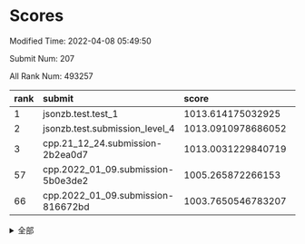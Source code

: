 # Scores

Modified Time: 2022-04-08 05:49:50

Submit Num: 207

All Rank Num: 493257

| rank |               submit               |       score        |       sigma        | pk_num |
| :--- | :--------------------------------- | :----------------- | :----------------- | :----- |
| 1    | jsonzb.test.test_1                 | 1013.614175032925  | 0.8113363512336027 | 9535   |
| 2    | jsonzb.test.submission_level_4     | 1013.0910978686052 | 0.7927204391021115 | 9540   |
| 3    | cpp.21_12_24.submission-2b2ea0d7   | 1013.0031229840719 | 0.8000999217754045 | 9533   |
| 57   | cpp.2022_01_09.submission-5b0e3de2 | 1005.265872266153  | 0.7225324252871125 | 9532   |
| 66   | cpp.2022_01_09.submission-816672bd | 1003.7650546783207 | 0.7074652754452787 | 9528   |


<details>
<summary>全部</summary>

| rank |                 submit                 |       score        |       sigma        | pk_num |
| :--- | :------------------------------------- | :----------------- | :----------------- | :----- |
| 1    | jsonzb.test.test_1                     | 1013.614175032925  | 0.8113363512336027 | 9535   |
| 2    | jsonzb.test.submission_level_4         | 1013.0910978686052 | 0.7927204391021115 | 9540   |
| 3    | cpp.21_12_24.submission-2b2ea0d7       | 1013.0031229840719 | 0.8000999217754045 | 9533   |
| 4    | gobigger.level_3.submission_level_3_41 | 1011.7042477252272 | 0.8213872040392017 | 9533   |
| 5    | gobigger.level_3.submission_level_3_46 | 1011.5506480593685 | 0.7667928057450709 | 9535   |
| 6    | gobigger.level_3.submission_level_3_32 | 1011.2301592756875 | 0.7904078894880694 | 9531   |
| 7    | gobigger.level_3.submission_level_3_35 | 1011.143562719038  | 0.7810372387499649 | 9535   |
| 8    | gobigger.level_3.submission_level_3_3  | 1011.1324718670728 | 0.7713867586110091 | 9529   |
| 9    | gobigger.level_3.submission_level_3_28 | 1011.0645811986236 | 0.7674356790937431 | 9534   |
| 10   | gobigger.level_3.submission_level_3_30 | 1010.989496061431  | 0.7622989809357162 | 9529   |
| 11   | gobigger.level_3.submission_level_3_47 | 1010.8164905195023 | 0.7900880697451461 | 9529   |
| 12   | gobigger.level_3.submission_level_3_24 | 1010.7259599967563 | 0.7805926402841986 | 9536   |
| 13   | gobigger.level_3.submission_level_3_49 | 1010.63623480784   | 0.7564702603248524 | 9529   |
| 14   | gobigger.level_3.submission_level_3_26 | 1010.6249828396665 | 0.7581271813187387 | 9533   |
| 15   | gobigger.level_3.submission_level_3_14 | 1010.5668443651874 | 0.7748496941757467 | 9534   |
| 16   | gobigger.level_3.submission_level_3_42 | 1010.5263531390816 | 0.7749906561006581 | 9532   |
| 17   | gobigger.level_3.submission_level_3_10 | 1010.4483715550062 | 0.7560574606443644 | 9531   |
| 18   | gobigger.level_3.submission_level_3_27 | 1010.3988934639899 | 0.7619637955593446 | 9534   |
| 19   | gobigger.level_3.submission_level_3_20 | 1010.366301110182  | 0.753758076223451  | 9532   |
| 20   | gobigger.level_3.submission_level_3_36 | 1010.3518867047383 | 0.7686971019595408 | 9528   |
| 21   | gobigger.level_3.submission_level_3_15 | 1010.3351351469519 | 0.7609922515509273 | 9531   |
| 22   | gobigger.level_3.submission_level_3_11 | 1010.3212495038928 | 0.7576801372080717 | 9526   |
| 23   | gobigger.level_3.submission_level_3_13 | 1010.312833365922  | 0.747328986333357  | 9528   |
| 24   | gobigger.level_3.submission_level_3_38 | 1010.2793524669977 | 0.7706859485003117 | 9532   |
| 25   | gobigger.level_3.submission_level_3_19 | 1010.1413215976593 | 0.7733792763581127 | 9534   |
| 26   | gobigger.level_3.submission_level_3_40 | 1009.8558025940872 | 0.7497310445820565 | 9531   |
| 27   | gobigger.level_3.submission_level_3_44 | 1009.8532461136357 | 0.7334073655947339 | 9531   |
| 28   | gobigger.level_3.submission_level_3_5  | 1009.8460054371226 | 0.7463855347075294 | 9530   |
| 29   | gobigger.level_3.submission_level_3_0  | 1009.844198640969  | 0.758631520185107  | 9530   |
| 30   | gobigger.level_3.submission_level_3_17 | 1009.6894443234852 | 0.758597466589134  | 9531   |
| 31   | gobigger.level_3.submission_level_3_43 | 1009.6769008943671 | 0.7793991893328795 | 9533   |
| 32   | gobigger.level_3.submission_level_3_45 | 1009.6738177513455 | 0.7659672774075568 | 9529   |
| 33   | gobigger.level_3.submission_level_3_16 | 1009.6704777359571 | 0.784271023011424  | 9533   |
| 34   | gobigger.level_3.submission_level_3_37 | 1009.6677188617618 | 0.7541289514892778 | 9527   |
| 35   | gobigger.level_3.submission_level_3_48 | 1009.640424927162  | 0.7670654681765984 | 9538   |
| 36   | gobigger.level_3.submission_level_3_21 | 1009.6013544374838 | 0.7684906076619248 | 9532   |
| 37   | gobigger.level_3.submission_level_3_2  | 1009.5200174765303 | 0.763368322671803  | 9532   |
| 38   | gobigger.level_3.submission_level_3_29 | 1009.4603870263728 | 0.7579446407436062 | 9530   |
| 39   | gobigger.level_3.submission_level_3_39 | 1009.4279326978091 | 0.7449556030715713 | 9527   |
| 40   | gobigger.level_3.submission_level_3_18 | 1009.4233922856681 | 0.745516371969231  | 9528   |
| 41   | gobigger.level_3.submission_level_3_6  | 1009.3470176200747 | 0.7486566701595592 | 9534   |
| 42   | gobigger.level_3.submission_level_3_1  | 1009.2494387415828 | 0.7544542458365366 | 9526   |
| 43   | gobigger.level_3.submission_level_3_8  | 1009.2265551952131 | 0.7661270598373333 | 9532   |
| 44   | gobigger.level_3.submission_level_3_9  | 1009.2092957454842 | 0.7570349141967112 | 9532   |
| 45   | gobigger.level_3.submission_level_3_25 | 1009.0641346429948 | 0.7354045121325523 | 9530   |
| 46   | gobigger.level_3.submission_level_3_7  | 1009.0045272705362 | 0.7295806033590179 | 9535   |
| 47   | gobigger.level_3.submission_level_3_22 | 1008.9762361835571 | 0.7355360835501767 | 9534   |
| 48   | gobigger.level_3.submission_level_3_23 | 1008.9510241586512 | 0.758980944857799  | 9533   |
| 49   | gobigger.level_3.submission_level_3_31 | 1008.8113187263374 | 0.7229921807774081 | 9532   |
| 50   | gobigger.level_3.submission_level_3_12 | 1008.7090907161706 | 0.7626334049713576 | 9533   |
| 51   | gobigger.level_3.submission_level_3_33 | 1008.5206695572704 | 0.7391140921394459 | 9533   |
| 52   | gobigger.level_3.submission_level_3_4  | 1008.1636599784189 | 0.7266568883576826 | 9531   |
| 53   | gobigger.level_3.submission_level_3_34 | 1007.7664554996444 | 0.7398597804050808 | 9534   |
| 54   | gobigger.level_1.submission_level_1_10 | 1005.938860006368  | 0.7172626221305066 | 9532   |
| 55   | gobigger.level_1.submission_level_1_48 | 1005.4019117883148 | 0.7293685356109217 | 9535   |
| 56   | gobigger.level_1.submission_level_1_38 | 1005.3963186114074 | 0.7248042737119209 | 9535   |
| 57   | cpp.2022_01_09.submission-5b0e3de2     | 1005.265872266153  | 0.7225324252871125 | 9532   |
| 58   | gobigger.level_1.submission_level_1_25 | 1004.6931470774158 | 0.723306221321718  | 9532   |
| 59   | gobigger.level_1.submission_level_1_43 | 1004.6390115429679 | 0.7137894461267259 | 9527   |
| 60   | gobigger.level_1.submission_level_1_2  | 1004.4593625338177 | 0.7097990262818492 | 9532   |
| 61   | gobigger.level_1.submission_level_1_31 | 1004.414239172583  | 0.7103591411355508 | 9531   |
| 62   | gobigger.level_1.submission_level_1_41 | 1004.0826076230529 | 0.7168517413652631 | 9523   |
| 63   | gobigger.level_1.submission_level_1_17 | 1004.0366051738604 | 0.7269773739909666 | 9532   |
| 64   | gobigger.level_1.submission_level_1_15 | 1003.8854436538677 | 0.7152140992454797 | 9531   |
| 65   | gobigger.level_1.submission_level_1_40 | 1003.7968845891975 | 0.7193715833852127 | 9532   |
| 66   | cpp.2022_01_09.submission-816672bd     | 1003.7650546783207 | 0.7074652754452787 | 9528   |
| 67   | gobigger.level_1.submission_level_1_19 | 1003.7224572514401 | 0.7230370991628833 | 9528   |
| 68   | gobigger.level_1.submission_level_1_16 | 1003.5714601267248 | 0.7147548974433896 | 9536   |
| 69   | gobigger.level_1.submission_level_1_36 | 1003.5106963351598 | 0.7172432812161945 | 9531   |
| 70   | gobigger.level_1.submission_level_1_3  | 1003.4701002794963 | 0.7088365786856945 | 9534   |
| 71   | gobigger.level_1.submission_level_1_30 | 1003.3973430395514 | 0.7321391662157554 | 9530   |
| 72   | gobigger.level_1.submission_level_1_32 | 1003.3535505963091 | 0.7113897697370282 | 9532   |
| 73   | gobigger.level_1.submission_level_1_46 | 1003.3507014061457 | 0.7016496045425977 | 9528   |
| 74   | gobigger.level_1.submission_level_1_33 | 1003.3489613918244 | 0.7201076174411692 | 9535   |
| 75   | gobigger.level_1.submission_level_1_45 | 1003.3363608929092 | 0.7188529295412032 | 9540   |
| 76   | gobigger.level_1.submission_level_1_11 | 1003.3316728989845 | 0.7101182485247052 | 9531   |
| 77   | gobigger.level_1.submission_level_1_27 | 1003.2981637508973 | 0.7158245536166465 | 9529   |
| 78   | gobigger.level_1.submission_level_1_35 | 1003.2480537261308 | 0.7167871771174614 | 9531   |
| 79   | gobigger.level_1.submission_level_1_37 | 1003.2470794916774 | 0.7154075564862514 | 9531   |
| 80   | gobigger.level_1.submission_level_1_13 | 1003.1052505934912 | 0.7167612222235185 | 9524   |
| 81   | gobigger.level_1.submission_level_1_22 | 1003.0920221982348 | 0.7216353603706475 | 9535   |
| 82   | gobigger.level_1.submission_level_1_49 | 1003.0461647922826 | 0.7107118833588602 | 9529   |
| 83   | gobigger.level_1.submission_level_1_9  | 1003.0429815615724 | 0.7177519568049963 | 9527   |
| 84   | gobigger.level_1.submission_level_1_7  | 1003.0332139414847 | 0.716971429709507  | 9529   |
| 85   | gobigger.level_1.submission_level_1_6  | 1002.9845489272046 | 0.7130377750360084 | 9530   |
| 86   | gobigger.level_1.submission_level_1_12 | 1002.9736182193441 | 0.7204586531336032 | 9531   |
| 87   | gobigger.level_1.submission_level_1_21 | 1002.9257938939613 | 0.7136090964985253 | 9527   |
| 88   | gobigger.level_1.submission_level_1_8  | 1002.884593416114  | 0.7164179244470102 | 9533   |
| 89   | gobigger.level_1.submission_level_1_24 | 1002.7697901515311 | 0.7133396696370281 | 9533   |
| 90   | gobigger.level_1.submission_level_1_20 | 1002.7151662601249 | 0.71651876678856   | 9527   |
| 91   | gobigger.level_1.submission_level_1_23 | 1002.7068853225081 | 0.7177513278706942 | 9534   |
| 92   | gobigger.level_1.submission_level_1_29 | 1002.6766185822509 | 0.7248281699396086 | 9534   |
| 93   | gobigger.level_1.submission_level_1_14 | 1002.5866009249627 | 0.7163857255758256 | 9533   |
| 94   | gobigger.level_1.submission_level_1_34 | 1002.5565164205088 | 0.7168352710050219 | 9531   |
| 95   | gobigger.level_1.submission_level_1_5  | 1002.5425390310384 | 0.7069293059394397 | 9537   |
| 96   | gobigger.level_1.submission_level_1_18 | 1002.4872354075225 | 0.7186376271769426 | 9534   |
| 97   | gobigger.level_1.submission_level_1_28 | 1002.3499354383134 | 0.7142419908932879 | 9532   |
| 98   | gobigger.level_1.submission_level_1_44 | 1002.2532740165788 | 0.703402584688309  | 9531   |
| 99   | gobigger.level_1.submission_level_1_39 | 1002.1771797192342 | 0.7132287075990283 | 9534   |
| 100  | gobigger.level_1.submission_level_1_42 | 1002.1229479579738 | 0.7108873949554182 | 9532   |
| 101  | gobigger.level_1.submission_level_1_47 | 1002.0886576525269 | 0.7059479461545434 | 9533   |
| 102  | gobigger.level_1.submission_level_1_0  | 1002.0419714524128 | 0.7134598705544718 | 9526   |
| 103  | gobigger.level_1.submission_level_1_4  | 1002.032132180405  | 0.7157771327752854 | 9529   |
| 104  | gobigger.level_1.submission_level_1_26 | 1001.8701465774863 | 0.7178999006345388 | 9530   |
| 105  | gobigger.level_1.submission_level_1_1  | 1001.6151588874548 | 0.7156988578967891 | 9533   |
| 106  | gobigger.random.submission_random_12   | 997.2395865802686  | 0.7060131926798691 | 9529   |
| 107  | gobigger.random.submission_random_7    | 997.1620383497437  | 0.7165634182141926 | 9533   |
| 108  | gobigger.random.submission_random_36   | 997.1445812895     | 0.7117755875966996 | 9531   |
| 109  | gobigger.random.submission_random_14   | 996.738568995271   | 0.7043178827168857 | 9531   |
| 110  | gobigger.random.submission_random_21   | 996.7385373594701  | 0.7063426377924855 | 9533   |
| 111  | gobigger.random.submission_random_43   | 996.7131471084263  | 0.7060765411958727 | 9531   |
| 112  | gobigger.random.submission_random_20   | 996.6756901374656  | 0.7174567842044512 | 9533   |
| 113  | gobigger.random.submission_random_15   | 996.644048340815   | 0.7073240341920346 | 9532   |
| 114  | gobigger.random.submission_random_44   | 996.5828971816463  | 0.7073626068307618 | 9530   |
| 115  | gobigger.random.submission_random_33   | 996.5766414098505  | 0.7108909776081302 | 9528   |
| 116  | gobigger.random.submission_random_2    | 996.5746390923701  | 0.7098543946420347 | 9532   |
| 117  | gobigger.random.submission_random_1    | 996.5668194559714  | 0.7057634872435306 | 9529   |
| 118  | gobigger.random.submission_random_39   | 996.5654334356768  | 0.711435417924414  | 9535   |
| 119  | gobigger.random.submission_random_17   | 996.525779372519   | 0.7079356784185945 | 9531   |
| 120  | gobigger.random.submission_random_22   | 996.502396065676   | 0.7110866937359481 | 9531   |
| 121  | gobigger.random.submission_random_35   | 996.4791429250187  | 0.7108107618080468 | 9526   |
| 122  | gobigger.random.submission_random_42   | 996.4606859540568  | 0.7227301897444212 | 9532   |
| 123  | gobigger.random.submission_random_0    | 996.4220404324061  | 0.7028619678581626 | 9530   |
| 124  | gobigger.random.submission_random_38   | 996.4215631515312  | 0.7129745452708853 | 9536   |
| 125  | gobigger.random.submission_random_37   | 996.4076189176687  | 0.7072810793628274 | 9532   |
| 126  | gobigger.random.submission_random_8    | 996.3607227137045  | 0.7122223476022973 | 9530   |
| 127  | gobigger.random.submission_random_18   | 996.3314458676764  | 0.6996496431586499 | 9525   |
| 128  | gobigger.random.submission_random_49   | 996.3192495090781  | 0.7113243042928834 | 9533   |
| 129  | gobigger.random.submission_random_34   | 996.295853391176   | 0.7125047826350691 | 9533   |
| 130  | gobigger.random.submission_random_28   | 996.1553554400282  | 0.7108279744501245 | 9533   |
| 131  | gobigger.random.submission_random_5    | 996.1442263315623  | 0.7071054532322404 | 9531   |
| 132  | gobigger.random.submission_random_3    | 996.0982153763352  | 0.7171732234755431 | 9532   |
| 133  | gobigger.random.submission_random_25   | 996.0458056036291  | 0.7059445883314575 | 9532   |
| 134  | gobigger.random.submission_random_48   | 996.0224473057242  | 0.7089523027118682 | 9533   |
| 135  | gobigger.random.submission_random_29   | 995.9914505676944  | 0.7018474542838647 | 9530   |
| 136  | gobigger.random.submission_random_9    | 995.852207445514   | 0.7235117884857343 | 9529   |
| 137  | gobigger.random.submission_random_26   | 995.8427504430771  | 0.7224671797344493 | 9531   |
| 138  | gobigger.random.submission_random_4    | 995.8310929532787  | 0.7045083062384808 | 9533   |
| 139  | gobigger.random.submission_random_30   | 995.7267744463556  | 0.7117668468408404 | 9532   |
| 140  | gobigger.random.submission_random_31   | 995.7021038975512  | 0.7065973112483646 | 9532   |
| 141  | gobigger.random.submission_random_23   | 995.6621237387758  | 0.711156065248357  | 9527   |
| 142  | gobigger.random.submission_random_27   | 995.5393534245222  | 0.7165586082148363 | 9533   |
| 143  | gobigger.random.submission_random_6    | 995.4200701764208  | 0.7031379620754836 | 9536   |
| 144  | gobigger.random.submission_random_41   | 995.2792453220861  | 0.7162225387168032 | 9528   |
| 145  | gobigger.random.submission_random_40   | 995.261430045779   | 0.7043201951747275 | 9528   |
| 146  | gobigger.random.submission_random_16   | 995.2139241199786  | 0.7193576468261712 | 9531   |
| 147  | gobigger.random.submission_random_46   | 995.1823784017289  | 0.7103745308810564 | 9532   |
| 148  | gobigger.random.submission_random_11   | 995.1783986657326  | 0.7059433876840403 | 9532   |
| 149  | gobigger.random.submission_random_10   | 994.9760019450607  | 0.7162109079271226 | 9527   |
| 150  | gobigger.random.submission_random_13   | 994.9532889742766  | 0.7183680843823924 | 9527   |
| 151  | gobigger.random.submission_random_45   | 994.8562537353612  | 0.721378892964649  | 9533   |
| 152  | gobigger.random.submission_random_47   | 994.6160064133146  | 0.714880546906699  | 9537   |
| 153  | gobigger.random.submission_random_32   | 994.588587374609   | 0.7122728511506051 | 9536   |
| 154  | gobigger.random.submission_random_19   | 994.4894955209434  | 0.7206991745389902 | 9536   |
| 155  | gobigger.random.submission_random_24   | 994.3737139144706  | 0.7095796992485143 | 9535   |
| 156  | gobigger.level_2.submission_level_2_15 | 994.0738465832927  | 0.7284879074997096 | 9530   |
| 157  | gobigger.level_2.submission_level_2_25 | 994.0415935982137  | 0.7252271912328302 | 9532   |
| 158  | gobigger.level_2.submission_level_2_0  | 993.8650416779174  | 0.7235533835413229 | 9528   |
| 159  | gobigger.level_2.submission_level_2_44 | 993.632406397597   | 0.7243552327511894 | 9530   |
| 160  | gobigger.level_2.submission_level_2_11 | 993.5397875533897  | 0.7393376199334903 | 9531   |
| 161  | gobigger.level_2.submission_level_2_43 | 993.5376995104659  | 0.732534689549095  | 9533   |
| 162  | gobigger.level_2.submission_level_2_29 | 993.5272274628578  | 0.7467858732623641 | 9527   |
| 163  | gobigger.level_2.submission_level_2_14 | 993.4950914935321  | 0.7243769465810924 | 9527   |
| 164  | gobigger.level_2.submission_level_2_47 | 993.4419871497333  | 0.7536024075071536 | 9529   |
| 165  | gobigger.level_2.submission_level_2_46 | 993.319223754019   | 0.7308768667367957 | 9530   |
| 166  | gobigger.level_2.submission_level_2_23 | 993.1665615532745  | 0.7385786242262508 | 9528   |
| 167  | gobigger.level_2.submission_level_2_37 | 992.9788202641449  | 0.7638915214960904 | 9533   |
| 168  | gobigger.level_2.submission_level_2_3  | 992.8754901861531  | 0.7298746272326426 | 9533   |
| 169  | gobigger.level_2.submission_level_2_10 | 992.811684719549   | 0.738450799170529  | 9531   |
| 170  | gobigger.level_2.submission_level_2_33 | 992.8054435278057  | 0.7520167095836021 | 9530   |
| 171  | gobigger.level_2.submission_level_2_5  | 992.7781544202153  | 0.7270269854138967 | 9530   |
| 172  | gobigger.level_2.submission_level_2_22 | 992.7302927131998  | 0.744310149721192  | 9532   |
| 173  | gobigger.level_2.submission_level_2_42 | 992.7104899741383  | 0.7446184518051246 | 9537   |
| 174  | gobigger.level_2.submission_level_2_13 | 992.5776823421155  | 0.7418826984784836 | 9528   |
| 175  | gobigger.level_2.submission_level_2_6  | 992.5529658279539  | 0.7317922260927854 | 9533   |
| 176  | gobigger.level_2.submission_level_2_4  | 992.4157386277692  | 0.7393244693738964 | 9530   |
| 177  | gobigger.level_2.submission_level_2_18 | 992.3467585251036  | 0.7556281627707405 | 9533   |
| 178  | gobigger.level_2.submission_level_2_39 | 992.3239514002513  | 0.7541534909696895 | 9533   |
| 179  | gobigger.level_2.submission_level_2_19 | 992.2308294131597  | 0.7571500013463663 | 9536   |
| 180  | gobigger.level_2.submission_level_2_35 | 992.1951643790716  | 0.7319407418504796 | 9537   |
| 181  | gobigger.level_2.submission_level_2_12 | 992.1689565998341  | 0.7352979496138599 | 9534   |
| 182  | gobigger.level_2.submission_level_2_31 | 992.0884722523568  | 0.7335957825173819 | 9534   |
| 183  | gobigger.level_2.submission_level_2_49 | 992.0845518795455  | 0.745652450802246  | 9535   |
| 184  | gobigger.level_2.submission_level_2_16 | 992.0672235508706  | 0.7446550799773839 | 9536   |
| 185  | gobigger.level_2.submission_level_2_1  | 992.0599271214983  | 0.7446781032478581 | 9535   |
| 186  | gobigger.level_2.submission_level_2_28 | 991.9524948780486  | 0.7597013459087669 | 9533   |
| 187  | gobigger.level_2.submission_level_2_21 | 991.923718687217   | 0.7440325486161181 | 9529   |
| 188  | gobigger.level_2.submission_level_2_8  | 991.8902885284472  | 0.7551460390329061 | 9531   |
| 189  | gobigger.level_2.submission_level_2_30 | 991.8843458718233  | 0.7500976445228171 | 9536   |
| 190  | gobigger.level_2.submission_level_2_38 | 991.8708604707609  | 0.7314394042209861 | 9531   |
| 191  | gobigger.level_2.submission_level_2_2  | 991.8495933782684  | 0.7432223862512922 | 9532   |
| 192  | gobigger.level_2.submission_level_2_34 | 991.7959115681464  | 0.7429588022785403 | 9532   |
| 193  | gobigger.level_2.submission_level_2_20 | 991.7452582756656  | 0.7468673991300104 | 9527   |
| 194  | gobigger.level_2.submission_level_2_27 | 991.6881144624901  | 0.753093236689503  | 9534   |
| 195  | gobigger.level_2.submission_level_2_40 | 991.6590669234461  | 0.7258891684562968 | 9532   |
| 196  | gobigger.level_2.submission_level_2_45 | 991.6049767684975  | 0.7503518207318818 | 9529   |
| 197  | gobigger.level_2.submission_level_2_41 | 991.5828006032733  | 0.7513022180468212 | 9534   |
| 198  | gobigger.level_2.submission_level_2_7  | 991.335727602391   | 0.75617554967178   | 9534   |
| 199  | gobigger.level_2.submission_level_2_17 | 991.3268628914047  | 0.7500600188694768 | 9525   |
| 200  | gobigger.level_2.submission_level_2_48 | 991.2879856815906  | 0.7380667054627329 | 9533   |
| 201  | gobigger.level_2.submission_level_2_26 | 991.2546572690715  | 0.7448165157386761 | 9532   |
| 202  | gobigger.level_2.submission_level_2_24 | 991.2376389801573  | 0.7612703810413181 | 9530   |
| 203  | gobigger.level_2.submission_level_2_36 | 991.2123839907689  | 0.7540271369044483 | 9526   |
| 204  | gobigger.level_2.submission_level_2_32 | 991.1987204510534  | 0.7644652381293817 | 9530   |
| 205  | gobigger.level_2.submission_level_2_9  | 990.8513740836885  | 0.738995184013698  | 9530   |
| 206  | gobigger.none.submission_none_0        | 977.3121832717312  | 1.289121525634359  | 9534   |
| 207  | gobigger.none.submission_none_1        | 977.1750636071489  | 1.3667057877464728 | 9540   |

</details>